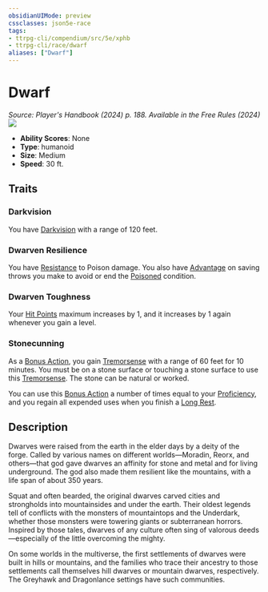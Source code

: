 ```yaml
---
obsidianUIMode: preview
cssclasses: json5e-race
tags:
- ttrpg-cli/compendium/src/5e/xphb
- ttrpg-cli/race/dwarf
aliases: ["Dwarf"]
---
```

# Dwarf
*Source: Player's Handbook (2024) p. 188. Available in the Free Rules (2024)*  
![](races/XPHB/Dwarf.webp#right)  

- **Ability Scores**: None
- **Type**: humanoid
- **Size**: Medium
- **Speed**: 30 ft.

## Traits

### Darkvision

You have [Darkvision](senses.md#Darkvision) with a range of 120 feet.

### Dwarven Resilience

You have [Resistance](3-Compendium/CLI/rules/variant-rules/resistance-xphb.md) to Poison damage. You also have [Advantage](advantage-xphb.md) on saving throws you make to avoid or end the [Poisoned](conditions.md#Poisoned) condition.

### Dwarven Toughness

Your [Hit Points](hit-points-xphb.md) maximum increases by 1, and it increases by 1 again whenever you gain a level.

### Stonecunning

As a [Bonus Action](bonus-action-xphb.md), you gain [Tremorsense](senses.md#Tremorsense) with a range of 60 feet for 10 minutes. You must be on a stone surface or touching a stone surface to use this [Tremorsense](senses.md#Tremorsense). The stone can be natural or worked.

You can use this [Bonus Action](bonus-action-xphb.md) a number of times equal to your [Proficiency](proficiency-xphb.md), and you regain all expended uses when you finish a [Long Rest](long-rest-xphb.md).

## Description

Dwarves were raised from the earth in the elder days by a deity of the forge. Called by various names on different worlds—Moradin, Reorx, and others—that god gave dwarves an affinity for stone and metal and for living underground. The god also made them resilient like the mountains, with a life span of about 350 years.

Squat and often bearded, the original dwarves carved cities and strongholds into mountainsides and under the earth. Their oldest legends tell of conflicts with the monsters of mountaintops and the Underdark, whether those monsters were towering giants or subterranean horrors. Inspired by those tales, dwarves of any culture often sing of valorous deeds—especially of the little overcoming the mighty.

On some worlds in the multiverse, the first settlements of dwarves were built in hills or mountains, and the families who trace their ancestry to those settlements call themselves hill dwarves or mountain dwarves, respectively. The Greyhawk and Dragonlance settings have such communities.